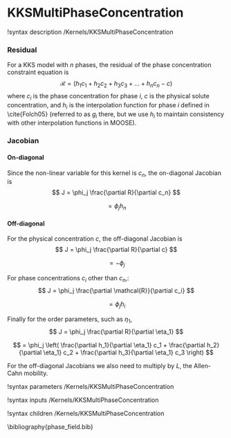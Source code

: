# KKSMultiPhaseConcentration
!syntax description /Kernels/KKSMultiPhaseConcentration

### Residual
For a KKS model with $n$ phases, the residual of the phase concentration constraint equation is
$$
\mathcal{R} = \left( h_1 c_1 + h_2 c_2 + h_3 c_3 + ... + h_n c_n - c  \right)
$$
where $c_i$ is the phase concentration for phase $i$, $c$ is the physical solute concentration, and $h_i$ is the interpolation function for phase $i$ defined in \cite{Folch05} (referred to as $g_i$ there, but we use $h_i$ to maintain consistency with other interpolation functions in MOOSE).

### Jacobian

#### On-diagonal
Since the non-linear variable for this kernel is $c_n$, the on-diagonal Jacobian is
$$
J = \phi_j \frac{\partial R}{\partial c_n}
$$

$$
= \phi_j h_n
$$

#### Off-diagonal
For the physical concentration $c$, the off-diagonal Jacobian is
$$
J = \phi_j \frac{\partial R}{\partial c}
$$

$$
= - \phi_j
$$

For phase concentrations $c_i$ other than $c_n$,:
$$
J = \phi_j \frac{\partial \mathcal{R}}{\partial c_i}
$$

$$
= \phi_j h_i
$$

Finally for the order parameters, such as $\eta_1$,
$$
J = \phi_j \frac{\partial R}{\partial \eta_1}
$$

$$
= \phi_j \left( \frac{\partial h_1}{\partial \eta_1} c_1 + \frac{\partial h_2}{\partial \eta_1} c_2 +  \frac{\partial h_3}{\partial \eta_1} c_3 \right)
$$

For the off-diagonal Jacobians we also need to multiply by $L$, the Allen-Cahn mobility.


!syntax parameters /Kernels/KKSMultiPhaseConcentration

!syntax inputs /Kernels/KKSMultiPhaseConcentration

!syntax children /Kernels/KKSMultiPhaseConcentration

\bibliography{phase_field.bib}
